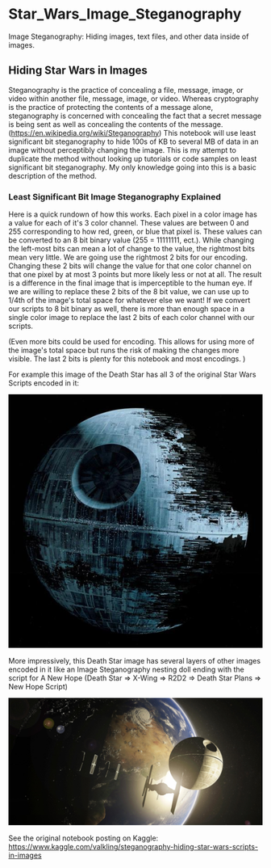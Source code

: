 # Star_Wars_Image_Steganography

Image Steganography: Hiding images, text files, and other data inside of images.

## Hiding Star Wars in Images

Steganography is the practice of concealing a file, message, image, or video within another file, message, image, or video. Whereas cryptography is the practice of protecting the contents of a message alone, steganography is concerned with concealing the fact that a secret message is being sent as well as concealing the contents of the message. (https://en.wikipedia.org/wiki/Steganography) This notebook will use least significant bit steganography to hide 100s of KB to several MB of data in an image without perceptibly changing the image. This is my attempt to duplicate the method without looking up tutorials or code samples on least significant bit steganography. My only knowledge going into this is a basic description of the method.

### Least Significant Bit Image Steganography Explained

Here is a quick rundown of how this works. Each pixel in a color image has a value for each of it's 3 color channel. These values are between 0 and 255 corresponding to how red, green, or blue that pixel is. These values can be converted to an 8 bit binary value (255 = 11111111, ect.). While changing the left-most bits can mean a lot of change to the value, the rightmost bits mean very little. We are going use the rightmost 2 bits for our encoding. Changing these 2 bits will change the value for that one color channel on that one pixel by at most 3 points but more likely less or not at all. The result is a difference in the final image that is imperceptible to the human eye. If we are willing to replace these 2 bits of the 8 bit value, we can use up to 1/4th of the image's total space for whatever else we want! If we convert our scripts to 8 bit binary as well, there is more than enough space in a single color image to replace the last 2 bits of each color channel with our scripts.

(Even more bits could be used for encoding. This allows for using more of the image's total space but runs the risk of making the changes more visible. The last 2 bits is plenty for this notebook and most encodings. )

For example this image of the Death Star has all 3 of the original Star Wars Scripts encoded in it:

![alt text](https://github.com/PatrickBD/Image-Steganography-in-Python/blob/master/Death_Star_With_Scripts.jpg)

More impressively, this Death Star image has several layers of other images encoded in it like an Image Steganography nesting doll ending with the script for A New Hope (Death Star => X-Wing => R2D2 => Death Star Plans => New Hope Script)

![alt text](https://github.com/PatrickBD/Image-Steganography-in-Python/blob/master/Encoded_Death_Star_HD.jpg)




See the original notebook posting on Kaggle: https://www.kaggle.com/valkling/steganography-hiding-star-wars-scripts-in-images
